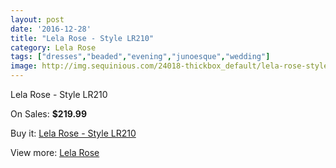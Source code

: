 ```yaml
---
layout: post
date: '2016-12-28'
title: "Lela Rose - Style LR210"
category: Lela Rose
tags: ["dresses","beaded","evening","junoesque","wedding"]
image: http://img.sequinious.com/24018-thickbox_default/lela-rose-style-lr210.jpg
---
```

Lela Rose - Style LR210

On Sales: **$219.99**
<a href="https://www.sequinious.com/lela-rose/10291-lela-rose-style-lr210.html"><amp-img layout="responsive" width="600" height="600" src="//img.sequinious.com/24018-thickbox_default/lela-rose-style-lr210.jpg" alt="Lela Rose - Style LR210 0" /></a>
<a href="https://www.sequinious.com/lela-rose/10291-lela-rose-style-lr210.html"><amp-img layout="responsive" width="600" height="600" src="//img.sequinious.com/24020-thickbox_default/lela-rose-style-lr210.jpg" alt="Lela Rose - Style LR210 1" /></a>
<a href="https://www.sequinious.com/lela-rose/10291-lela-rose-style-lr210.html"><amp-img layout="responsive" width="600" height="600" src="//img.sequinious.com/24019-thickbox_default/lela-rose-style-lr210.jpg" alt="Lela Rose - Style LR210 2" /></a>

Buy it: [Lela Rose - Style LR210](https://www.sequinious.com/lela-rose/10291-lela-rose-style-lr210.html "Lela Rose - Style LR210")

View more: [Lela Rose](https://www.sequinious.com/40-lela-rose "Lela Rose")